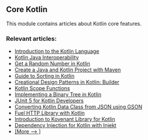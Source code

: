 ## Core Kotlin

This module contains articles about Kotlin core features.

### Relevant articles:
- [Introduction to the Kotlin Language](https://www.baeldung.com/kotlin-intro)
- [Kotlin Java Interoperability](https://www.baeldung.com/kotlin-java-interoperability)
- [Get a Random Number in Kotlin](https://www.baeldung.com/kotlin-random-number)
- [Create a Java and Kotlin Project with Maven](https://www.baeldung.com/kotlin-maven-java-project)
- [Guide to Sorting in Kotlin](https://www.baeldung.com/kotlin-sort)
- [Creational Design Patterns in Kotlin: Builder](https://www.baeldung.com/kotlin-builder-pattern)
- [Kotlin Scope Functions](https://www.baeldung.com/kotlin-scope-functions)
- [Implementing a Binary Tree in Kotlin](https://www.baeldung.com/kotlin-binary-tree)
- [JUnit 5 for Kotlin Developers](https://www.baeldung.com/junit-5-kotlin)
- [Converting Kotlin Data Class from JSON using GSON](https://www.baeldung.com/kotlin-json-convert-data-class)
- [Fuel HTTP Library with Kotlin](https://www.baeldung.com/kotlin-fuel)
- [Introduction to Kovenant Library for Kotlin](https://www.baeldung.com/kotlin-kovenant)
- [Dependency Injection for Kotlin with Injekt](https://www.baeldung.com/kotlin-dependency-injection-with-injekt)
- [[More --> ]](/core-kotlin-modules/core-kotlin-2)
